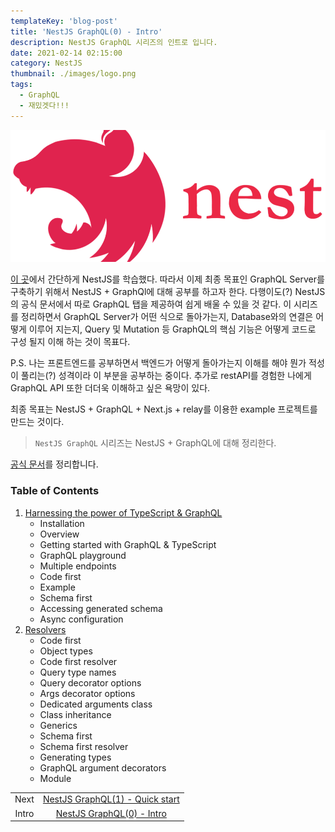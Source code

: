 ```yaml
---
templateKey: 'blog-post'
title: 'NestJS GraphQL(0) - Intro'
description: NestJS GraphQL 시리즈의 인트로 입니다.
date: 2021-02-14 02:15:00
category: NestJS
thumbnail: ./images/logo.png
tags:
  - GraphQL
  - 재밌겟다!!!
---
```


![NestJS Logo](./images/logo.png)

[이 곳](https://uchanlee.dev/nestjs/overview/0/)에서 간단하게 NestJS를 학습했다. 따라서 이제 최종 목표인 GraphQL Server를 구축하기 위해서 NestJS + GraphQl에 대해 공부를 하고자 한다. 다행이도(?) NestJS의 공식 문서에서 따로 GraphQL 탭을 제공하여 쉽게 배울 수 있을 것 같다. 이 시리즈를 정리하면서 GraphQL Server가 어떤 식으로 돌아가는지, Database와의 연결은 어떻게 이루어 지는지, Query 및 Mutation 등 GraphQL의 핵심 기능은 어떻게 코드로 구성 될지 이해 하는 것이 목표다.

P.S. 나는 프론트엔드를 공부하면서 백엔드가 어떻게 돌아가는지 이해를 해야 뭔가 적성이 풀리는(?) 성격이라 이 부분을 공부하는 중이다. 추가로 restAPI를 경험한 나에게 GraphQL API 또한 더더욱 이해하고 싶은 욕망이 있다.

최종 목표는 NestJS + GraphQL + Next.js + relay를 이용한 example 프로젝트를 만드는 것이다.

> `NestJS GraphQL` 시리즈는 NestJS + GraphQL에 대해 정리한다.

[공식 문서](https://docs.nestjs.com/graphql/quick-start)를 정리합니다.

### Table of Contents

1. [Harnessing the power of TypeScript & GraphQL](https://uchanlee.dev/NestJS/GraphQL/1/)
   - Installation
   - Overview
   - Getting started with GraphQL & TypeScript
   - GraphQL playground
   - Multiple endpoints
   - Code first
   - Example
   - Schema first
   - Accessing generated schema
   - Async configuration
2. [Resolvers](https://uchanlee.dev/NestJS/GraphQL/1/)
   - Code first
   - Object types
   - Code first resolver
   - Query type names
   - Query decorator options
   - Args decorator options
   - Dedicated arguments class
   - Class inheritance
   - Generics
   - Schema first
   - Schema first resolver
   - Generating types
   - GraphQL argument decorators
   - Module

|       |                                                                          |
| :---: | :----------------------------------------------------------------------: |
| Next  | [NestJS GraphQL(1) - Quick start](https://uchanlee.dev/NestJS/GraphQL/1) |
| Intro |   [NestJS GraphQL(0) - Intro](https://uchanlee.dev/NestJS/GraphQL/0/)    |
